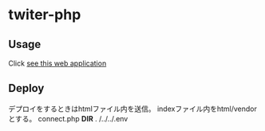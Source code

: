 # twiter-php

## Usage

Click [see this web application](https://twitter.shion0625.site)

## Deploy

デプロイをするときはhtmlファイル内を送信。
indexファイル内をhtml/vendorとする。
connect.php __DIR__ . /../../.env
